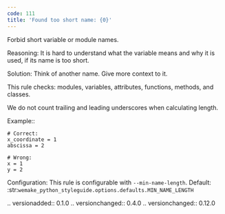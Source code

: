 ```yaml
---
code: 111
title: 'Found too short name: {0}'
---
```



Forbid short variable or module names.

Reasoning:
    It is hard to understand what the variable means and why it is used,
    if its name is too short.

Solution:
    Think of another name. Give more context to it.

This rule checks: modules, variables, attributes,
functions, methods, and classes.

We do not count trailing and leading underscores when calculating length.

Example::

    # Correct:
    x_coordinate = 1
    abscissa = 2

    # Wrong:
    x = 1
    y = 2

Configuration:
    This rule is configurable with ``--min-name-length``.
    Default:
    :str:`wemake_python_styleguide.options.defaults.MIN_NAME_LENGTH`

.. versionadded:: 0.1.0
.. versionchanged:: 0.4.0
.. versionchanged:: 0.12.0